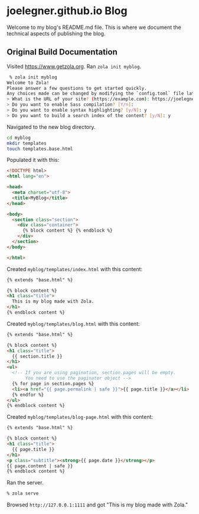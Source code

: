 # joelegner.github.io Blog
Welcome to my blog's README.md file. This is where we document the technical aspects of publishing the blog. 

## Original Build Documentation

Visited https://www.getzola.org. Ran `zola init myblog`.

```sh
 % zola init myblog
Welcome to Zola!
Please answer a few questions to get started quickly.
Any choices made can be changed by modifying the `config.toml` file later.
> What is the URL of your site? (https://example.com): https://joelegner.github.io
> Do you want to enable Sass compilation? [Y/n]: 
> Do you want to enable syntax highlighting? [y/N]: y
> Do you want to build a search index of the content? [y/N]: y
```
Navigated to the new blog directory.
```sh
cd myblog
mkdir templates
touch templates.base.html
```
Populated it with this:
```html
<!DOCTYPE html>
<html lang="en">

<head>
  <meta charset="utf-8">
  <title>MyBlog</title>
</head>

<body>
  <section class="section">
    <div class="container">
      {% block content %} {% endblock %}
    </div>
  </section>
</body>

</html>
```
Created `myblog/templates/index.html` with this content:
```html
{% extends "base.html" %}

{% block content %}
<h1 class="title">
  This is my blog made with Zola.
</h1>
{% endblock content %}
```
Created `myblog/templates/blog.html` with this content:
```html
{% extends "base.html" %}

{% block content %}
<h1 class="title">
  {{ section.title }}
</h1>
<ul>
  <!-- If you are using pagination, section.pages will be empty.
       You need to use the paginator object -->  
  {% for page in section.pages %}
  <li><a href="{{ page.permalink | safe }}">{{ page.title }}</a></li>
  {% endfor %}
</ul>
{% endblock content %}
```
Created `myblog/templates/blog-page.html` with this content:
```html
{% extends "base.html" %}

{% block content %}
<h1 class="title">
  {{ page.title }}
</h1>
<p class="subtitle"><strong>{{ page.date }}</strong></p>
{{ page.content | safe }}
{% endblock content %}
```
Ran the server.
```sh
% zola serve
```
Browsed `http://127.0.0.1:1111` and got "This is my blog made with Zola."
